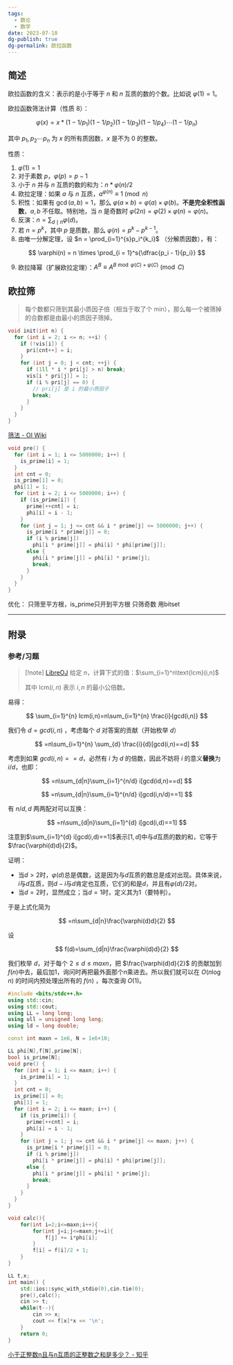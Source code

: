 ```yaml
---
tags:
  - 数论
  - 数学
date: 2023-07-10
dg-publish: true
dg-permalink: 欧拉函数
---
```



## 简述
欧拉函数的含义：表示的是小于等于 $n$ 和 $n$ 互质的数的个数。比如说 $\varphi(1) = 1$。

欧拉函数筛法计算（性质 8）：

$$
\varphi(x)=x*(1-1/p_1)(1-1/p_2)(1-1/p_3)(1-1/p_4)\cdots(1-1/p_n)
$$

其中 $p_1, p_2\cdots p_n$ 为 $x$ 的所有质因数，$x$ 是不为 0 的整数。

性质：
1. $\varphi(1)=1$
2. 对于素数 $p$，$\varphi(p)=p-1$
3. 小于 $n$ 并与 $n$ 互质的数的和为：$n * \varphi(n) / 2$
4. 欧拉定理：如果 $a$ 与 $n$ 互质，$a^{\varphi(n)} \equiv 1 \pmod n$
5. 积性：如果有 $\gcd(a, b) = 1$，那么 $\varphi(a \times b) = \varphi(a) \times \varphi(b)$。**不是完全积性函数**，$a,b$ 不任取。特别地，当 $n$ 是奇数时 $\varphi(2n) = \varphi(2) \times \varphi(n) = \varphi(n)$。
6. 反演：$n = \sum_{d \mid n}{\varphi(d)}$。
7. 若 $n = p^k$，其中 $p$ 是质数，那么 $\varphi(n) = p^k - p^{k - 1}$。
8. 由唯一分解定理，设 $n = \prod_{i=1}^{s}p_i^{k_i}$ （分解质因数），有：

$$
\varphi(n) = n \times \prod_{i = 1}^s{\dfrac{p_i - 1}{p_i}}
$$

9. 欧拉降幂（扩展欧拉定理）：$A^{B} \equiv A^{B\bmod\varphi(C)+\varphi(C)}\pmod{C}$

## 欧拉筛
> 每个数都只筛到其最小质因子倍（相当于取了个 min），那么每一个被筛掉的合数都是由最小的质因子筛掉。
```cpp
void init(int n) {
  for (int i = 2; i <= n; ++i) {
    if (!vis[i]) {
      pri[cnt++] = i;
    }
    for (int j = 0; j < cnt; ++j) {
      if (1ll * i * pri[j] > n) break;
      vis[i * pri[j]] = 1;
      if (i % pri[j] == 0) {
        // pri[j] 是 i 的最小质因子
        break;
      }
    }
  }
}
```

[筛法 - OI Wiki](https://oi-wiki.org/math/number-theory/sieve/#%E7%AD%9B%E6%B3%95%E6%B1%82%E6%AC%A7%E6%8B%89%E5%87%BD%E6%95%B0)

```cpp
void pre() {
  for (int i = 1; i <= 5000000; i++) {
    is_prime[i] = 1;
  }
  int cnt = 0;
  is_prime[1] = 0;
  phi[1] = 1;
  for (int i = 2; i <= 5000000; i++) {
    if (is_prime[i]) {
      prime[++cnt] = i;
      phi[i] = i - 1;
    }
    for (int j = 1; j <= cnt && i * prime[j] <= 5000000; j++) {
      is_prime[i * prime[j]] = 0;
      if (i % prime[j])
        phi[i * prime[j]] = phi[i] * phi[prime[j]];
      else {
        phi[i * prime[j]] = phi[i] * prime[j];
        break;
      }
    }
  }
}
```


优化：
只筛至平方根，is_prime只开到平方根
只筛奇数
用bitset



---
## 附录

### 参考/习题

> [!note] [LibreOJ](https://loj.ac/p/6375)
> 给定 $n$，计算下式的值：$\sum_{i=1}^n\text{lcm}(i,n)$
> 
> 其中 $\text{lcm}(i,n)$ 表示 $i,n$ 的最小公倍数。

易得：

$$
\sum_{i=1}^{n} lcm(i,n)=n\sum_{i=1}^{n} \frac{i}{gcd(i,n)}
$$

我们令 $d=gcd(i,n)$ ，考虑每个 $d$ 对答案的贡献（开始枚举 $d$）

$$
=n\sum_{i=1}^{n} \sum_{d} \frac{i}{d}[gcd(i,n)==d]
$$

考虑到如果 $gcd(i,n)==d$，必然有 $i$ 为 $d$ 的倍数，因此不妨将 $i$ 的意义**替换**为 $i/d$，也即：

$$
=n\sum_{d|n}\sum_{i=1}^{n/d} i[gcd(id,n)==d]
$$


$$
=n\sum_{d|n}\sum_{i=1}^{n/d} i[gcd(i,n/d)==1]
$$

有 $n/d,d$ 两两配对可以互换：

$$
=n\sum_{d|n}\sum_{i=1}^{d} i[gcd(i,d)==1]
$$

注意到$\sum_{i=1}^{d} i[gcd(i,d)==1]$表示$[1,d]$中与$d$互质的数的和，它等于$\frac{\varphi(d)d}{2}$。

证明：

- 当$d>2$时，$\varphi(d)$总是偶数，这是因为与$d$互质的数总是成对出现。具体来说，$i$与$d$互质，则$d-i$与$d$肯定也互质，它们的和是$d$，并且有$\varphi(d)/2$对。
- 当$d=2$时，显然成立；当$d=1$时，定义其为$1$（要特判）。

于是上式化简为

$$
=n\sum_{d|n}\frac{\varphi(d)d}{2}
$$

设

$$
f(d)=\sum_{d|n}\frac{\varphi(d)d}{2}
$$

我们枚举 $d$，对于每个 $2\le d\le maxn$，把 $\frac{\varphi(d)d}{2}$ 的贡献加到$f(n)$中去，最后加1，询问时再把最外面那个$n$乘进去。所以我们就可以在 $O(n\log n)$ 的时间内预处理出所有的 $f(n)$ ，每次查询 $O(1)$。

```cpp
#include <bits/stdc++.h>
using std::cin;
using std::cout;
using LL = long long;
using ull = unsigned long long;
using ld = long double;

const int maxn = 1e6, N = 1e6+10;

LL phi[N],f[N],prime[N];
bool is_prime[N];
void pre() {
  for (int i = 1; i <= maxn; i++) {
    is_prime[i] = 1;
  }
  int cnt = 0;
  is_prime[1] = 0;
  phi[1] = 1;
  for (int i = 2; i <= maxn; i++) {
    if (is_prime[i]) {
      prime[++cnt] = i;
      phi[i] = i - 1;
    }
    for (int j = 1; j <= cnt && i * prime[j] <= maxn; j++) {
      is_prime[i * prime[j]] = 0;
      if (i % prime[j])
        phi[i * prime[j]] = phi[i] * phi[prime[j]];
      else {
        phi[i * prime[j]] = phi[i] * prime[j];
        break;
      }
    }
  }
}

void calc(){
	for(int i=2;i<=maxn;i++){
		for(int j=i;j<=maxn;j+=i){
			f[j] += i*phi[i];
		}
		f[i] = f[i]/2 + 1;
	}
}

LL t,x;
int main() {
	std::ios::sync_with_stdio(0),cin.tie(0);
	pre(),calc();
	cin >> t;
	while(t--){
		cin >> x;
		cout << f[x]*x << '\n';
	}
	return 0;
}
```

[小于正整数n且与n互质的正整数之和是多少？ - 知乎](https://www.zhihu.com/question/441796368)